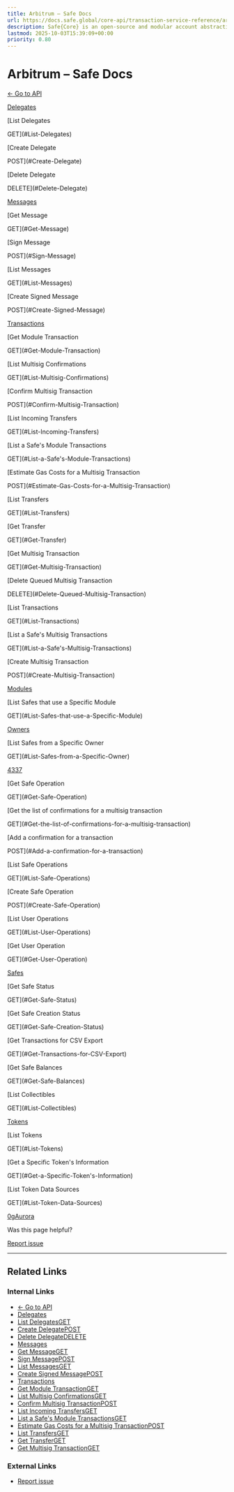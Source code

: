 ```yaml
---
title: Arbitrum – Safe Docs
url: https://docs.safe.global/core-api/transaction-service-reference/arbitrum
description: Safe{Core} is an open-source and modular account abstraction stack. Learn about its features and how to use it.
lastmod: 2025-10-03T15:39:09+00:00
priority: 0.80
---
```


# Arbitrum – Safe Docs

[← Go to API](/core-api/transaction-service-overview)

[Delegates](#Delegates)

[List Delegates

GET](#List-Delegates)

[Create Delegate

POST](#Create-Delegate)

[Delete Delegate

DELETE](#Delete-Delegate)

[Messages](#Messages)

[Get Message

GET](#Get-Message)

[Sign Message

POST](#Sign-Message)

[List Messages

GET](#List-Messages)

[Create Signed Message

POST](#Create-Signed-Message)

[Transactions](#Transactions)

[Get Module Transaction

GET](#Get-Module-Transaction)

[List Multisig Confirmations

GET](#List-Multisig-Confirmations)

[Confirm Multisig Transaction

POST](#Confirm-Multisig-Transaction)

[List Incoming Transfers

GET](#List-Incoming-Transfers)

[List a Safe's Module Transactions

GET](#List-a-Safe's-Module-Transactions)

[Estimate Gas Costs for a Multisig Transaction

POST](#Estimate-Gas-Costs-for-a-Multisig-Transaction)

[List Transfers

GET](#List-Transfers)

[Get Transfer

GET](#Get-Transfer)

[Get Multisig Transaction

GET](#Get-Multisig-Transaction)

[Delete Queued Multisig Transaction

DELETE](#Delete-Queued-Multisig-Transaction)

[List Transactions

GET](#List-Transactions)

[List a Safe's Multisig Transactions

GET](#List-a-Safe's-Multisig-Transactions)

[Create Multisig Transaction

POST](#Create-Multisig-Transaction)

[Modules](#Modules)

[List Safes that use a Specific Module

GET](#List-Safes-that-use-a-Specific-Module)

[Owners](#Owners)

[List Safes from a Specific Owner

GET](#List-Safes-from-a-Specific-Owner)

[4337](#4337)

[Get Safe Operation

GET](#Get-Safe-Operation)

[Get the list of confirmations for a multisig transaction

GET](#Get-the-list-of-confirmations-for-a-multisig-transaction)

[Add a confirmation for a transaction

POST](#Add-a-confirmation-for-a-transaction)

[List Safe Operations

GET](#List-Safe-Operations)

[Create Safe Operation

POST](#Create-Safe-Operation)

[List User Operations

GET](#List-User-Operations)

[Get User Operation

GET](#Get-User-Operation)

[Safes](#Safes)

[Get Safe Status

GET](#Get-Safe-Status)

[Get Safe Creation Status

GET](#Get-Safe-Creation-Status)

[Get Transactions for CSV Export

GET](#Get-Transactions-for-CSV-Export)

[Get Safe Balances

GET](#Get-Safe-Balances)

[List Collectibles

GET](#List-Collectibles)

[Tokens](#Tokens)

[List Tokens

GET](#List-Tokens)

[Get a Specific Token's Information

GET](#Get-a-Specific-Token's-Information)

[List Token Data Sources

GET](#List-Token-Data-Sources)

[0g](/core-api/transaction-service-reference/0G "0g")[Aurora](/core-api/transaction-service-reference/aurora "Aurora")

Was this page helpful?

[Report issue](https://github.com/safe-global/safe-docs/issues/new?assignees=&labels=nextra-feedback&projects=&template=nextra-feedback.yml&title=%5BFeedback%5D+)

---

## Related Links

### Internal Links

- [← Go to API](https://docs.safe.global/core-api/transaction-service-overview)
- [Delegates](https://docs.safe.global/core-api/transaction-service-reference/arbitrum#Delegates)
- [List DelegatesGET](https://docs.safe.global/core-api/transaction-service-reference/arbitrum#List-Delegates)
- [Create DelegatePOST](https://docs.safe.global/core-api/transaction-service-reference/arbitrum#Create-Delegate)
- [Delete DelegateDELETE](https://docs.safe.global/core-api/transaction-service-reference/arbitrum#Delete-Delegate)
- [Messages](https://docs.safe.global/core-api/transaction-service-reference/arbitrum#Messages)
- [Get MessageGET](https://docs.safe.global/core-api/transaction-service-reference/arbitrum#Get-Message)
- [Sign MessagePOST](https://docs.safe.global/core-api/transaction-service-reference/arbitrum#Sign-Message)
- [List MessagesGET](https://docs.safe.global/core-api/transaction-service-reference/arbitrum#List-Messages)
- [Create Signed MessagePOST](https://docs.safe.global/core-api/transaction-service-reference/arbitrum#Create-Signed-Message)
- [Transactions](https://docs.safe.global/core-api/transaction-service-reference/arbitrum#Transactions)
- [Get Module TransactionGET](https://docs.safe.global/core-api/transaction-service-reference/arbitrum#Get-Module-Transaction)
- [List Multisig ConfirmationsGET](https://docs.safe.global/core-api/transaction-service-reference/arbitrum#List-Multisig-Confirmations)
- [Confirm Multisig TransactionPOST](https://docs.safe.global/core-api/transaction-service-reference/arbitrum#Confirm-Multisig-Transaction)
- [List Incoming TransfersGET](https://docs.safe.global/core-api/transaction-service-reference/arbitrum#List-Incoming-Transfers)
- [List a Safe's Module TransactionsGET](https://docs.safe.global/core-api/transaction-service-reference/arbitrum#List-a-Safe's-Module-Transactions)
- [Estimate Gas Costs for a Multisig TransactionPOST](https://docs.safe.global/core-api/transaction-service-reference/arbitrum#Estimate-Gas-Costs-for-a-Multisig-Transaction)
- [List TransfersGET](https://docs.safe.global/core-api/transaction-service-reference/arbitrum#List-Transfers)
- [Get TransferGET](https://docs.safe.global/core-api/transaction-service-reference/arbitrum#Get-Transfer)
- [Get Multisig TransactionGET](https://docs.safe.global/core-api/transaction-service-reference/arbitrum#Get-Multisig-Transaction)

### External Links

- [Report issue](https://github.com/safe-global/safe-docs/issues/new?assignees=&labels=nextra-feedback&projects=&template=nextra-feedback.yml&title=%5BFeedback%5D+)

